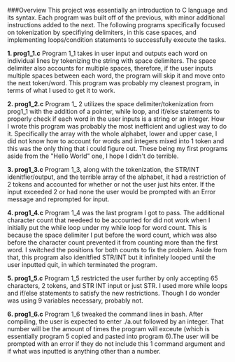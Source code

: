 ###Overview
This project was essentially an introduction to C language and its syntax. Each program was built off of the previous, with minor additional instructions added to the next. The following programs specifically focused on tokenization by specifiying delimiters, in this case spaces, and implementing loops/condition statements to successfully execute the tasks.  

**1. prog1_1.c**
    Program 1_1 takes in user input and outputs each word on individual lines by tokenizing the string with space delimiters. The space delimiter also accounts for multiple spaces, therefore, if the user inputs multiple spaces between each word, the program will skip it and move onto the next token/word. This program was probably my cleanest program, in terms of what I used to get it to work. 
     
**2. prog1_2.c**
    Program 1_ 2 utilizes the space delimiter/tokenization from prog1_1 with the addition of a pointer, while loop, and if/else statements to properly check if each word in the user inputs is a string or an integer. How I wrote this program was probably the most inefficient and ugliest way to do it. Specifically the array with the whole alphabet, lower and upper case, I did not know how to account for words and integers mixed into 1 token and this was the only thing that i could figure out. These being my first programs aside from the "Hello World" one, I hope I didn't do terrible. 
    
**3. prog1_3.c**
    Program 1_3, along with the tokenization, the STR/INT idenitfier/output, and the terrible array of the alphabet, it had a restriction of 2 tokens and accounted for whether or not the user just hits enter. If the input exceeded 2 or had none the user would be prompted with an Error message and reprompted for input. 
    
**4. prog1_4.c**
    Program 1_4 was the last program I got to pass. The additional character count that needeed to be accounted for did not work when I initially put the while loop under my while loop for word count. This is because the space delimiter I put before the word count, which was also before the character count prevented it from counting more than the first word. I switched the positions for both counts to fix the problem. Aside from that, this program also idenitfied STR/INT but it infinitely looped until the user inputted quit, in which terminated the program. 
    
**5. prog1_5.c**
    Program 1_5 restricted the user further by only accepting 65 characters, 2 tokens, and STR INT input or just STR. I used more while loops and if/else statements to satisfy the new restrictions. Though I do wonder was using 9 variables necessary, probably not. 
    
**6. prog1_6.c**
    Program 1_6 tweaked the command lines in bash. After compiling, the user is expected to enter ./a.out followed by an integer. That number will be the amount of times the program will exceute (which is essentially program 5 copied and pasted into program 6).The user will be prompted with an error if they do not include this 1 command argument and if what was inputted is anything other than a number. 

